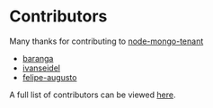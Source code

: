 # Contributors

Many thanks for contributing to [node-mongo-tenant](https://github.com/craftup/node-mongo-tenant)

* [baranga](https://github.com/baranga)
* [ivanseidel](https://github.com/ivanseidel)
* [felipe-augusto](https://github.com/felipe-augusto)

A full list of contributors can be viewed [here](https://github.com/craftup/node-mongo-tenant/graphs/contributors).
